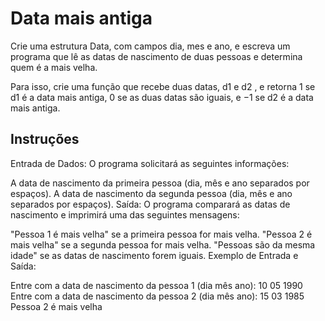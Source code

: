 # Data mais antiga

Crie uma estrutura Data, com campos dia, mes e ano, e escreva um
programa que lê as datas de nascimento de duas pessoas e determina
quem é a mais velha.

Para isso, crie uma função que recebe duas datas, d1 e d2 , e retorna 1
se d1 é a data mais antiga, 0 se as duas datas são iguais, e −1 se d2 é a
data mais antiga.

## Instruções

Entrada de Dados: O programa solicitará as seguintes informações:

A data de nascimento da primeira pessoa (dia, mês e ano separados por espaços).
A data de nascimento da segunda pessoa (dia, mês e ano separados por espaços).
Saída: O programa comparará as datas de nascimento e imprimirá uma das seguintes mensagens:

"Pessoa 1 é mais velha" se a primeira pessoa for mais velha.
"Pessoa 2 é mais velha" se a segunda pessoa for mais velha.
"Pessoas são da mesma idade" se as datas de nascimento forem iguais.
Exemplo de Entrada e Saída:


Entre com a data de nascimento da pessoa 1 (dia mês ano): 10 05 1990
Entre com a data de nascimento da pessoa 2 (dia mês ano): 15 03 1985
Pessoa 2 é mais velha

